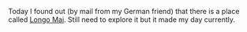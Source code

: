 <!-- 
.. title: Home is that you
.. slug: home-is-that-you
.. date: 2015-04-28 23:17:09 UTC+02:00
.. tags: home, nature, life, love, anarchism
.. link: 
.. description: 
.. type: text
-->

Today I found out (by mail from my German friend) that there is a place called
[Longo Mai](https://en.wikipedia.org/wiki/Longo_Mai). Still need to explore it
but it made my day currently.
